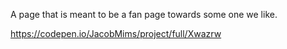 A page that is meant to be a fan page towards some one we like.

https://codepen.io/JacobMims/project/full/Xwazrw
